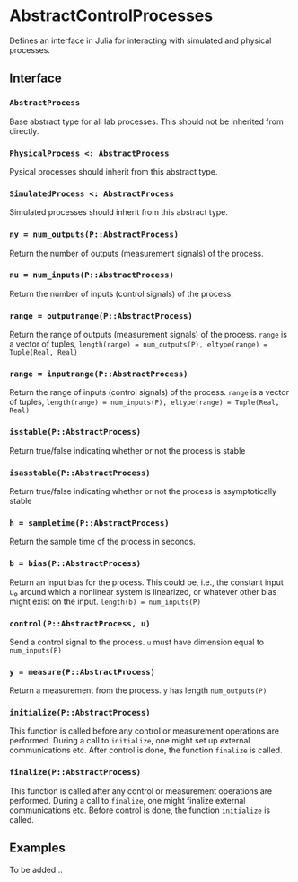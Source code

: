 # AbstractControlProcesses
Defines an interface in Julia for interacting with simulated and physical processes.

## Interface

### `AbstractProcess`
Base abstract type for all lab processes. This should not be inherited from directly.

### `PhysicalProcess <: AbstractProcess`
Pysical processes should inherit from this abstract type.

### `SimulatedProcess <: AbstractProcess`
Simulated processes should inherit from this abstract type.

### `ny = num_outputs(P::AbstractProcess)`
Return the number of outputs (measurement signals) of the process.

### `nu = num_inputs(P::AbstractProcess)`
Return the number of inputs (control signals) of the process.

### `range = outputrange(P::AbstractProcess)`
Return the range of outputs (measurement signals) of the process. `range` is a vector of
tuples,  `length(range) = num_outputs(P), eltype(range) = Tuple(Real, Real)`

### `range = inputrange(P::AbstractProcess)`
Return the range of inputs (control signals) of the process. `range` is a vector of
tuples,  `length(range) = num_inputs(P), eltype(range) = Tuple(Real, Real)`

### `isstable(P::AbstractProcess)`
Return true/false indicating whether or not the process is stable

### `isasstable(P::AbstractProcess)`
Return true/false indicating whether or not the process is asymptotically stable

### `h = sampletime(P::AbstractProcess)`
Return the sample time of the process in seconds.

### `b = bias(P::AbstractProcess)`
Return an input bias for the process. This could be, i.e., the constant input u₀ around which
a nonlinear system is linearized, or whatever other bias might exist on the input.
`length(b) = num_inputs(P)`

### `control(P::AbstractProcess, u)`
Send a control signal to the process. `u` must have dimension equal to `num_inputs(P)`

### `y = measure(P::AbstractProcess)`
Return a measurement from the process. `y` has length `num_outputs(P)`

### `initialize(P::AbstractProcess)`
This function is called before any control or measurement operations are performed. During a call to `initialize`, one might set up external communications etc. After control is done,
the function `finalize` is called.

### `finalize(P::AbstractProcess)`
This function is called after any control or measurement operations are performed. During a call to `finalize`, one might finalize external communications etc. Before control is done,
the function `initialize` is called.

## Examples

To be added...
